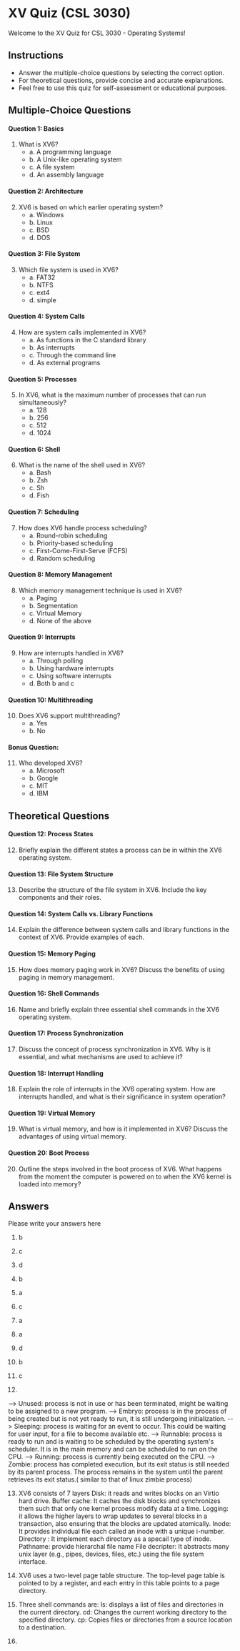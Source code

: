 # XV Quiz (CSL 3030)

Welcome to the XV Quiz for CSL 3030 - Operating Systems!



## Instructions
- Answer the multiple-choice questions by selecting the correct option.
- For theoretical questions, provide concise and accurate explanations.
- Feel free to use this quiz for self-assessment or educational purposes.

## Multiple-Choice Questions

#### Question 1: Basics
1. What is XV6?
   - a. A programming language
   - b. A Unix-like operating system
   - c. A file system
   - d. An assembly language

#### Question 2: Architecture
2. XV6 is based on which earlier operating system?
   - a. Windows
   - b. Linux
   - c. BSD
   - d. DOS

#### Question 3: File System
3. Which file system is used in XV6?
   - a. FAT32
   - b. NTFS
   - c. ext4
   - d. simple

#### Question 4: System Calls
4. How are system calls implemented in XV6?
   - a. As functions in the C standard library
   - b. As interrupts
   - c. Through the command line
   - d. As external programs

#### Question 5: Processes
5. In XV6, what is the maximum number of processes that can run simultaneously?
   - a. 128
   - b. 256
   - c. 512
   - d. 1024

#### Question 6: Shell
6. What is the name of the shell used in XV6?
   - a. Bash
   - b. Zsh
   - c. Sh
   - d. Fish

#### Question 7: Scheduling
7. How does XV6 handle process scheduling?
   - a. Round-robin scheduling
   - b. Priority-based scheduling
   - c. First-Come-First-Serve (FCFS)
   - d. Random scheduling

#### Question 8: Memory Management
8. Which memory management technique is used in XV6?
   - a. Paging
   - b. Segmentation
   - c. Virtual Memory
   - d. None of the above

#### Question 9: Interrupts
9. How are interrupts handled in XV6?
   - a. Through polling
   - b. Using hardware interrupts
   - c. Using software interrupts
   - d. Both b and c

#### Question 10: Multithreading
10. Does XV6 support multithreading?
    - a. Yes
    - b. No

#### Bonus Question:
11. Who developed XV6?
    - a. Microsoft
    - b. Google
    - c. MIT
    - d. IBM

## Theoretical Questions

#### Question 12: Process States
12. Briefly explain the different states a process can be in within the XV6 operating system.

#### Question 13: File System Structure
13. Describe the structure of the file system in XV6. Include the key components and their roles.

#### Question 14: System Calls vs. Library Functions
14. Explain the difference between system calls and library functions in the context of XV6. Provide examples of each.

#### Question 15: Memory Paging
15. How does memory paging work in XV6? Discuss the benefits of using paging in memory management.

#### Question 16: Shell Commands
16. Name and briefly explain three essential shell commands in the XV6 operating system.

#### Question 17: Process Synchronization
17. Discuss the concept of process synchronization in XV6. Why is it essential, and what mechanisms are used to achieve it?

#### Question 18: Interrupt Handling
18. Explain the role of interrupts in the XV6 operating system. How are interrupts handled, and what is their significance in system operation?

#### Question 19: Virtual Memory
19. What is virtual memory, and how is it implemented in XV6? Discuss the advantages of using virtual memory.

#### Question 20: Boot Process
20. Outline the steps involved in the boot process of XV6. What happens from the moment the computer is powered on to when the XV6 kernel is loaded into memory?

## Answers
Please write your answers here
1. b
2. c
3. d
4. b
5. a
6. c
7. a
8. a
9. d
10. b
11. c

12. 
--> Unused: process is not in use or has been terminated, might be waiting to be assigned to a new program.
--> Embryo: process is in the process of being created but is not yet ready to run, it is still undergoing initialization.
--> Sleeping: process is waiting for an event to occur. This could be waiting for user input, for a file to become available etc.
--> Runnable: process is ready to run and is waiting to be scheduled by the operating system's scheduler. It is in the main memory and can be scheduled to run on the CPU.
--> Running: process is currently being executed on the CPU.
--> Zombie: process has completed execution, but its exit status is still needed by its parent process. The process remains in the system until the parent retrieves its exit status.( similar to that of linux zimbie process)
    
13. XV6 consists of 7 layers
Disk: it reads and writes blocks on an Virtio hard drive.
Buffer cache: It caches the disk blocks and synchronizes them such that only one kernel prcoess modify data at a time.
Logging: it allows the higher layers to wrap updates to several blocks in a transaction, also ensuring that the blocks are updated atomically.
Inode: It provides individual file each called an inode with a unique i-number.
Directory : It implement each directory as a specail type of inode.
Pathname: provide hierarchal file name
File decripter: It abstracts many unix layer (e.g., pipes, devices, files, etc.) using the file
system interface.

15. XV6 uses a two-level page table structure. The top-level page table is pointed to by a register, and each entry in this table points to a page directory.

16. Three shell commands are:
ls: displays a list of files and directories in the current directory.
cd: Changes the current working directory to the specified directory.
cp: Copies files or directories from a source location to a destination.

17. 
